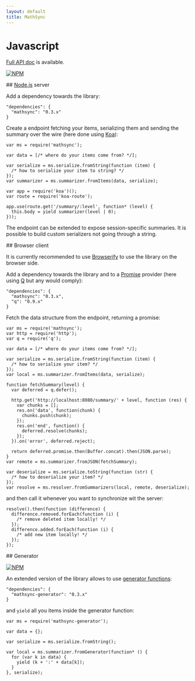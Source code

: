 ```yaml
---
layout: default
title: MathSync
---
```


# Javascript

[Full API doc](/jsdoc) is available.

[![NPM](https://nodei.co/npm/mathsync.png)](https://nodei.co/npm/mathsync/)

## [Node.js](http://nodejs.org/) server

Add a dependency towards the library:

```
"dependencies": {
  "mathsync": "0.3.x"
}
```

Create a endpoint fetching your items, serializing them and sending the summary over the wire (here done using [Koa](http://koajs.com/)):

```
var ms = require('mathsync');

var data = [/* where do your items come from? */];

var serialize = ms.serialize.fromString(function (item) {
  /* how to serialize your item to string? */
});
var summarizer = ms.summarizer.fromItems(data, serialize);

var app = require('koa')();
var route = require('koa-route');

app.use(route.get('/summary/:level', function* (level) {
  this.body = yield summarizer(level | 0);
}));
```

The endpoint can be extended to expose session-specific summaries. It is possible to build custom serializers not going through a string.

## Browser client

It is currently recommended to use [Browserify](http://browserify.org/) to use the library on the browser side.

Add a dependency towards the library and to a [Promise](https://developer.mozilla.org/en-US/docs/Web/JavaScript/Reference/Global_Objects/Promise) provider (here using [Q](https://github.com/kriskowal/q) but any would comply):

```
"dependencies": {
  "mathsync": "0.3.x",
  "q": "0.9.x"
}
```

Fetch the data structure from the endpoint, returning a promise:

```
var ms = require('mathsync');
var http = require('http');
var q = require('q');

var data = [/* where do your items come from? */];

var serialize = ms.serialize.fromString(function (item) {
  /* how to serialize your item? */
});
var local = ms.summarizer.fromItems(data, serialize);

function fetchSummary(level) {
  var deferred = q.defer();

  http.get('http://localhost:8080/summary/' + level, function (res) {
    var chunks = [];
    res.on('data', function(chunk) {
      chunks.push(chunk);
    });
    res.on('end', function() {
      deferred.resolve(chunks);
    });
  }).on('error', deferred.reject);

  return deferred.promise.then(Buffer.concat).then(JSON.parse);
}
var remote = ms.summarizer.fromJSON(fetchSummary);

var deserialize = ms.serialize.toString(function (str) {
  /* how to deserialize your item? */
});
var resolve = ms.resolver.fromSummarizers(local, remote, deserialize);
```

and then call it whenever you want to synchronize wit the server:

```
resolve().then(function (difference) {
  difference.removed.forEach(function (i) {
    /* remove deleted item locally! */
  });
  difference.added.forEach(function (i) {
    /* add new item locally! */
  });
});
```

## Generator

[![NPM](https://nodei.co/npm/mathsync-generator.png)](https://nodei.co/npm/mathsync-generator/)

An extended version of the library allows to use [generator functions](https://developer.mozilla.org/en-US/docs/Web/JavaScript/Guide/Iterators_and_Generators#Generators.3A_a_better_way_to_build_Iterators):

```
"dependencies": {
  "mathsync-generator": "0.3.x"
}
```

and `yield` all you items inside the generator function:

```
var ms = require('mathsync-generator');

var data = {};

var serialize = ms.serialize.fromString();

var local = ms.summarizer.fromGenerator(function* () {
  for (var k in data) {
    yield (k + ':' + data[k]);
  }
}, serialize);
```
